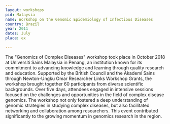 ```yaml
---
layout: workshops
pid: Malaysia
name: Workshop on the Genomic Epidemiology of Infectious Diseases
country: Brazil
year: 2011
dates: July
place: ex

---
```


The "Genomics of Complex Diseases" workshop took place in October 2018 at Universiti Sains Malaysia in Penang, an institution known for its commitment to advancing knowledge and learning through quality research and education. Supported by the British Council and the Akademi Sains through Newton-Ungku Omar Researcher Links Workshop Grants, the workshop brought together 60 participants from diverse scientific backgrounds. Over five days, attendees engaged in intensive sessions focused on the challenges and opportunities in the field of complex disease genomics. The workshop not only fostered a deep understanding of genomic strategies in studying complex diseases, but also facilitated networking and collaboration among researchers. This event contributed significantly to the growing momentum in genomics research in the region.